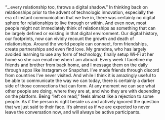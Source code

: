 “…every relationship too, throws a digital shadow.” 
In thinking back on relationships prior to the advent of technologic innovation, especially the era of instant communication that we live in, there was certainly no digital sphere for relationships to live through or within. And even now, most people might not immediately think of relationships as something that can be largely defined or existing in that digital environment. Our digital history, our footprints, now can vividly recount the growth and death of relationships. Around the world people can connect, form friendships, create partnerships and even find love. My grandma, who has largely avoided learning to use any form of technology, finally setup Wi-Fi at her home so she can email me when I am abroad. Every week I facetime my friends and brother from back home, and I message them on the daily through apps like Instagram or Snapchat. I’ve made friends through discord from countries I’ve never visited. And while I think it is amazingly useful to be able to communicate the way we can today, there is certainly a darker side of those connections that can form. At any moment we can see what other people are doing, where they are at, and who they are with depending on the platform. Being “left on read,” feels almost like a rejection to some people. As if the person is right beside us and actively ignored the question that we just said to their face. It’s almost as if we are expected to never leave the conversation now, and will always be active participants. 

